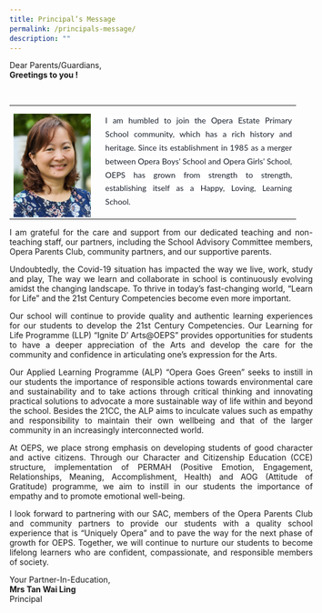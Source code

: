 ```yaml
---
title: Principal’s Message
permalink: /principals-message/
description: ""
---
```

<p>Dear Parents/Guardians,<br><b>Greetings to you !</b></p>&nbsp;

<table class="MsoTableGrid" border="0" cellspacing="0" cellpadding="0" style="border-collapse:collapse;border:none;mso-yfti-tbllook:1184;mso-padding-alt:
 0cm 5.4pt 0cm 5.4pt;mso-border-insideh:none;mso-border-insidev:none"><tbody><tr style="mso-yfti-irow:0;mso-yfti-firstrow:yes;mso-yfti-lastrow:yes"><td width="170" valign="top" style="width:150.35pt;padding:0cm 5.4pt 0cm 5.4pt"><p class="MsoNormal" style="margin-bottom:0cm;line-height:normal"><span style="mso-no-proof:yes"><img width="136" height="182" src="/images/principal_1.jpg"></span></p></td><td width="431" valign="top" style="width:313pt;padding:0cm 5.4pt 0cm 5.4pt"><p class="MsoNormal" style="margin-bottom:0cm;text-align:justify;line-height:
  1.7"><span style="font-family:&quot;Lato&quot;,sans-serif;color:#1A202C;background:
  white" align="justify">I am humbled to join the Opera Estate Primary School community, which has a rich history and heritage. Since its establishment in 1985 as a merger between Opera Boys’ School and Opera Girls’ School, OEPS has grown from strength to strength, establishing itself as a Happy, Loving, Learning School.</span></p></td></tr></tbody></table>
	
<p style="width:400pt;" align="justify">I am grateful for the care and support from our dedicated teaching and non-teaching staff, our partners, including the School Advisory Committee members, Opera Parents Club, community partners, and our supportive parents.</p>

<p style="width:400pt;" align="justify">Undoubtedly, the Covid-19 situation has impacted the way we live, work, study and play, The way we learn and collaborate in school is continuously evolving amidst the changing landscape. To thrive in today’s fast-changing world, “Learn for Life” and the 21st Century Competencies become even more important.</p>

<p style="width:400pt;" align="justify">Our school will continue to provide quality and authentic learning experiences for our students to develop the 21st Century Competencies. Our Learning for Life Programme (LLP) “Ignite D’ Arts@OEPS” provides opportunities for students to have a deeper appreciation of the Arts and develop the care for the community and confidence in articulating one’s expression for the Arts. 
	
</p><p style="width:400pt;" align="justify"> Our Applied Learning Programme (ALP) “Opera Goes Green” seeks to instill in our students the importance of responsible actions towards environmental care and sustainability and to take actions through critical thinking and innovating practical solutions to advocate a more sustainable way of life within and beyond the school. Besides the 21CC, the ALP aims to inculcate values such as empathy and responsibility to maintain their own wellbeing and that of the larger community in an increasingly interconnected world.</p>

<p style="width:400pt;" align="justify">At OEPS, we place strong emphasis on developing students of good character and active citizens. Through our Character and Citizenship Education (CCE) structure, implementation of PERMAH (Positive Emotion, Engagement, Relationships, Meaning, Accomplishment, Health) and AOG (Attitude of Gratitude) programme, we aim to instill in our students the importance of empathy and to promote emotional well-being.</p>

<p style="width:400pt;" align="justify">I look forward to partnering with our SAC, members of the Opera Parents Club and community partners to provide our students with a quality school experience that is “Uniquely Opera” and to pave the way for the next phase of growth for OEPS. Together, we will continue to nurture our students to become lifelong learners who are confident, compassionate, and responsible members of society.</p>


<p>Your Partner-In-Education,<br><strong>Mrs Tan Wai Ling<br></strong>Principal</p>